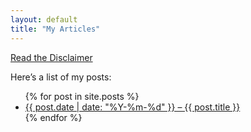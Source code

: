 ```yaml
---
layout: default
title: "My Articles"
---
```


<p style="margin-bottom:1em;">
  <a href="https://ustinvaskin.github.io/disclaimer-blog/" target="_blank" rel="noopener">
    Read the Disclaimer
  </a>
</p>

Here’s a list of my posts:

<ul class="post-list">
  {% for post in site.posts %}
    <li>
      <a href="{{ post.url | relative_url }}">
        {{ post.date | date: "%Y-%m-%d" }} – {{ post.title }}
      </a>
    </li>
  {% endfor %}
</ul>
